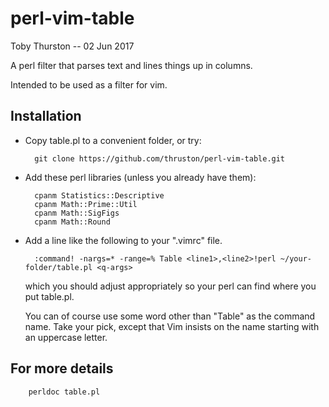 # perl-vim-table

Toby Thurston -- 02 Jun 2017 

A perl filter that parses text and lines things up in columns.  

Intended to be used as a filter for vim.

Installation
------------

- Copy table.pl to a convenient folder, or try:

        git clone https://github.com/thruston/perl-vim-table.git

- Add these perl libraries (unless you already have them):

        cpanm Statistics::Descriptive
        cpanm Math::Prime::Util  
        cpanm Math::SigFigs
        cpanm Math::Round

- Add a line like the following to your ".vimrc" file.

        :command! -nargs=* -range=% Table <line1>,<line2>!perl ~/your-folder/table.pl <q-args>

  which you should adjust appropriately so your perl can find where you put table.pl.

  You can of course use some word other than "Table" as the command name. Take your pick, 
  except that Vim insists on the name starting with an uppercase letter.


For more details
----------------

        perldoc table.pl


